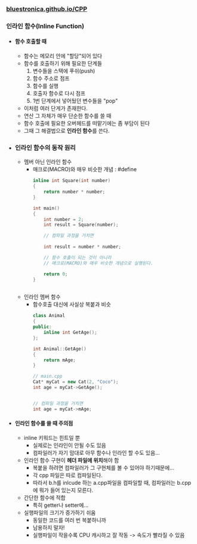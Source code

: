### [bluestronica.github.io/CPP](https://bluestronica.github.io/CPP)

### 인라인 함수(Inline Function)
- #### 함수 호출할 때
    - 함수는 메모리 안에 "할당"되어 있다
    - 함수를 호출하기 위해 필요한 단계들
        1. 변수들을 스택에 푸쉬(push)
        2. 함수 주소로 점프
        3. 함수를 실행
        4. 호출자 함수로 다시 점프
        5. 1번 단계에서 넣어뒀던 변수들을 "pop"
    - 이처럼 여러 단게가 존재한다.
    - 연산 그 자체가 매우 단순한 함수를 쓸 때
    - 함수 호출에 필요한 오버헤드를 떠맡기에는 좀 부담이 된다
    - 그때 그 해결법으로 **인라인 함수**를 쓴다.

- ### 인라인 함수의 동작 원리
    - 멤버 아닌 인라인 함수
        - 매크로(MACRO)와 매우 비슷한 개념 : #define
            ```c++
            inline int Square(int number)
            {
                return number * number;
            }
            
            int main()
            {
                int number = 2;
                int result = Square(number);

                // 컴파일 과정을 거치면
                
                int result = number * number;

                // 함수 호출이 되는 것이 아니라
                // 매크로(MACRO)와 매우 비슷한 개념으로 실행된다.

                return 0;
            }
        ```
    - 인라인 멤버 함수
        - 함수호출 대신에 사실상 복붙과 비슷
            ```c++
            class Animal
            {
            public:
                inline int GetAge();
            };

            int Animal::GetAge()
            {
                return mAge;
            }
            ```
            ```c++
            // main.cpp
            Cat* myCat = new Cat(2, "Coco");
            int age = myCat->GetAge();


            // 컴파일 과정을 거치면
            int age = myCat->mAge;
            ```
        
- #### 인라인 함수를 쓸 때 주의점
    - inline 키워드는 힌트일 뿐
        - 실제로는 인라인이 안될 수도 있음
        - 컴파일러가 자기 맘대로 아무 함수나 인라인 할 수도 있음...
    - 인라인 함수 구현이 **헤더 파일에 위치**해야 함
        - 복붙을 하려면 컴파일러가 그 구현체를 볼 수 있어야 하기때문에...
        - 각 cpp 파일은 따로 컴파일된다.
        - 따라서 b.h를 inlcude 하는 a.cpp파일을 컴파일할 때, 컴파일러는 b.cpp에 뭐가 들어 있는지 모른다.
    - 간단한 함수에 적합
        - 특히 getter나 setter에...
    - 실행파일의 크기가 증가하기 쉬움
        - 동일한 코드를 여러 번 복붙하니까
        - 남용하지 말자!
        - 실행파일이 작을수록 CPU 캐시하고 잘 작동 -> 속도가 빨라질 수 있음
